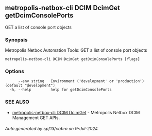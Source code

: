 ## metropolis-netbox-cli DCIM DcimGet getDcimConsolePorts

GET a list of console port objects

### Synopsis


Metropolis Netbox Automation Tools:
  GET a list of console port objects

```
metropolis-netbox-cli DCIM DcimGet getDcimConsolePorts [flags]
```

### Options

```
      --env string   Environment ('development' or 'production') (default "development")
  -h, --help         help for getDcimConsolePorts
```

### SEE ALSO

* [metropolis-netbox-cli DCIM DcimGet]()	 - Metropolis Netbox DCIM Management GET APIs.

###### Auto generated by spf13/cobra on 9-Jul-2024
